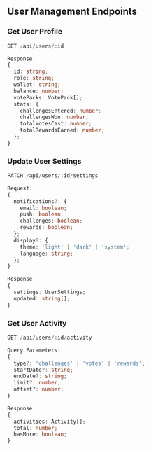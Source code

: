 ## User Management Endpoints

### Get User Profile
```typescript
GET /api/users/:id

Response:
{
  id: string;
  role: string;
  wallet: string;
  balance: number;
  votePacks: VotePack[];
  stats: {
    challengesEntered: number;
    challengesWon: number;
    totalVotesCast: number;
    totalRewardsEarned: number;
  };
}
```

### Update User Settings
```typescript
PATCH /api/users/:id/settings

Request:
{
  notifications?: {
    email: boolean;
    push: boolean;
    challenges: boolean;
    rewards: boolean;
  };
  display?: {
    theme: 'light' | 'dark' | 'system';
    language: string;
  };
}

Response:
{
  settings: UserSettings;
  updated: string[];
}
```

### Get User Activity
```typescript
GET /api/users/:id/activity

Query Parameters:
{
  type?: 'challenges' | 'votes' | 'rewards';
  startDate?: string;
  endDate?: string;
  limit?: number;
  offset?: number;
}

Response:
{
  activities: Activity[];
  total: number;
  hasMore: boolean;
}
```